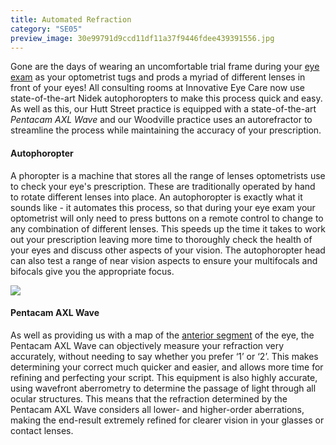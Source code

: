 ```yaml
---
title: Automated Refraction
category: "SE05"
preview_image: 30e99791d9ccd11df11a37f9446fdee439391556.jpg
---
```

<div class="employee-heading">
<p>Gone are the days of wearing an uncomfortable trial frame during your <a href="https://www.innovativeeyecare.com.au/what-we-do/eye-exam">eye exam</a> as your optometrist tugs and prods a myriad of different lenses in front of your eyes! All consulting rooms at Innovative Eye Care now use state-of-the-art Nidek autophoropters to make this process quick and easy. As well as this, our Hutt Street practice is equipped with a state-of-the-art <i>Pentacam AXL Wave</i> and our Woodville practice uses an autorefractor to streamline the process while maintaining the accuracy of your prescription.</p>
</div>

#### Autophoropter

A phoropter is a machine that stores all the range of lenses optometrists use to check your eye's prescription. These are traditionally operated by hand to rotate different lenses into place. An autophoropter is exactly what it sounds like - it automates this process, so that during your eye exam your optometrist will only need to press buttons on a remote control to change to any combination of different lenses. This speeds up the time it takes to work out your prescription leaving more time to thoroughly check the health of your eyes and discuss other aspects of your vision. The autophoropter head can also test a range of near vision aspects to ensure your multifocals and bifocals give you the appropriate focus.

![](/uploads/30e99791d9ccd11df11a37f9446fdee439391556.jpg)

#### Pentacam AXL Wave

As well as providing us with a map of the [anterior segment](https://www.innovativeeyecare.com.au/what-we-do/anterior-imaging) of the eye, the Pentacam AXL Wave can objectively measure your refraction very accurately, without needing to say whether you prefer ‘1’ or ‘2’. This makes determining your correct much quicker and easier, and allows more time for refining and perfecting your script. This equipment is also highly accurate, using wavefront aberrometry to determine the passage of light through all ocular structures. This means that the refraction determined by the Pentacam AXL Wave considers all lower- and higher-order aberrations, making the end-result extremely refined for clearer vision in your glasses or contact lenses.